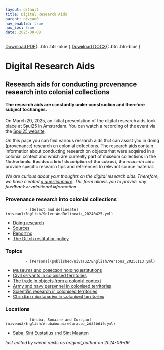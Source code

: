 ```yaml
---
layout: default
title: Digital Research Aids
parent: niveau0
nav_enabled: true
has_toc: true
date: 2025-08-08
--- 
```



[Download PDF](https://raw.githubusercontent.com/colonial-heritage/research-guides-dev/refs/heads/main/EXPORTS/PDF/niveau0/English/TopLevel.pdf){: .btn .btn-blue }     [Download DOCX](https://raw.githubusercontent.com/colonial-heritage/research-guides-dev/refs/heads/main/EXPORTS/DOCX/niveau0/English/TopLevel.docx){: .btn .btn-blue }


# Digital Research Aids


## Research aids for conducting provenance research into colonial collections

#### **The research aids are constantly under construction and therefore subject to changes.**

On March 20, 2025, an initial presentation of the digital research aids took place at Spui25 in Amsterdam. You can watch a recording of the event via the [Spui25 website](https://spui25.nl/programma/colonial-collections-under-scrutiny-researching-dutch-museums).  

On this page you can find various research aids that can assist you in doing (provenance) research on colonial collections. The research aids contain information about conducting research on objects that were acquired in a colonial context and which are currently part of museum collections in the Netherlands. Besides a brief description of the subject, the research aids provide specific research tips and references to relevant source material.

*We are curious about your thoughts on the digital research aids. Therefore, we have created [a questionnaire](https://forms.office.com/Pages/ResponsePage.aspx?id=yFCH6vTj9U-kP-iCC-CffhqoDmWSdt9Fjwp6_b0ouT9UMDFNOEJBNEJaTzdBTlhUNEJJVjdGT0VKNC4u). The form allows you to provide any feedback or additional information.*


### Provenance research into colonial collections
             - [Select and delineate](niveau1/English/SelectAndDelineate_20240425.yml)  
 - [Doing research](niveau1/English/DoingResearch_20240425.yml)  
 - [Sources](niveau1/English/Sources_20240501.yml)  
 - [Reporting](niveau1/English/Reporting_20240501.yml)  
 - [The Dutch restitution policy](niveau1/English/RestitutionPolicy_20250123.yml)  

### Topics
             - [Persons](published/niveau2/English/Persons_20250113.yml)  
 - [Museums and collection holding institutions](published/niveau2/English/Museum_20250113.yml)  
 - [Civil servants in colonised territories](niveau2/English/CivilServants_20240316.yml)  
 - [The trade in objects from a colonial context](niveau2/English/Trade_20240316.yml)  
 - [Army and navy personnel in colonised territories](niveau2/English/MilitaryAndNavy_20240417.yml)  
 - [Scientific research in colonised territories](niveau2/English/Science_20240821.yml)  
 - [Christian missionaries in colonised territories](niveau2/English/ChristianMission_20240417.yml)  

### Locations
             - [Aruba, Bonaire and Curaçao](niveau2/English/ArubaBonaireCuracao_20250619.yml)  
 - [Saba, Sint Eustatius and Sint Maarten](niveau2/English/SabaStEustatiusStMaarten_202501619.yml)  

        

_last edited by wiebe reints as original_author on 2024-06-06_
        